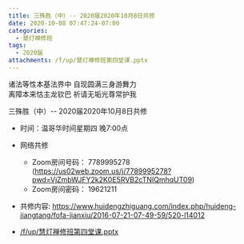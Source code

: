 ```yaml
---
title: 三殊胜（中）-- 2020届2020年10月8日共修
date: 2020-10-08 07:47:24-07:00
categories:
  - 慧灯禅修班
tags:
  - 2020届
attachments: /f/up/慧灯禅修班第四堂课.pptx
---
```

诸法等性本基法界中 自现圆满三身游舞力  
离障本来怙主龙钦巴 祈请无垢光尊常护我  

三殊胜（中）-- 2020届2020年10月8日共修

* 时间：温哥华时间星期四 晚7:00点

* 网络共修
  * Zoom房间号码： 7789995278 (<https://us02web.zoom.us/j/7789995278?pwd=VjZmbWJFY2k2K0E5RVB2cTNIQmhqUT09>)
  * Zoom房间密码： 19621211


* 共修内容:  <https://www.huidengzhiguang.com/index.php/huideng-jiangtang/fofa-jianxiu/2016-07-21-07-49-59/520-l14012>

* [/f/up/慧灯禅修班第四堂课.pptx](https://s3.ap-northeast-1.wasabisys.com/hdcx/hdv/f/up/慧灯禅修班第四堂课.pptx)
